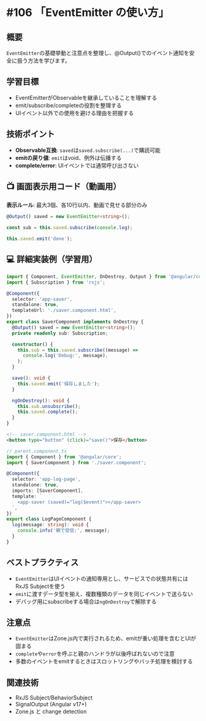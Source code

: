 # #106 「EventEmitter の使い方」

## 概要
`EventEmitter`の基礎挙動と注意点を整理し、@Output()でのイベント通知を安全に扱う方法を学びます。

## 学習目標
- EventEmitterがObservableを継承していることを理解する
- emit/subscribe/completeの役割を整理する
- UIイベント以外での使用を避ける理由を把握する

## 技術ポイント
- **Observable互換**: `saved`は`saved.subscribe(...)`で購読可能
- **emitの戻り値**: `emit`はvoid、例外は伝播する
- **complete/error**: UIイベントでは通常呼び出さない

## 📺 画面表示用コード（動画用）
**表示ルール**: 最大3個、各10行以内、動画で見せる部分のみ

```typescript
@Output() saved = new EventEmitter<string>();
```

```typescript
const sub = this.saved.subscribe(console.log);
```

```typescript
this.saved.emit('done');
```

## 💻 詳細実装例（学習用）
```typescript
import { Component, EventEmitter, OnDestroy, Output } from '@angular/core';
import { Subscription } from 'rxjs';

@Component({
  selector: 'app-saver',
  standalone: true,
  templateUrl: './saver.component.html',
})
export class SaverComponent implements OnDestroy {
  @Output() saved = new EventEmitter<string>();
  private readonly sub: Subscription;

  constructor() {
    this.sub = this.saved.subscribe((message) =>
      console.log('Debug:', message),
    );
  }

  save(): void {
    this.saved.emit('保存しました');
  }

  ngOnDestroy(): void {
    this.sub.unsubscribe();
    this.saved.complete();
  }
}
```

```html
<!-- saver.component.html -->
<button type="button" (click)="save()">保存</button>
```

```typescript
// parent.component.ts
import { Component } from '@angular/core';
import { SaverComponent } from './saver.component';

@Component({
  selector: 'app-log-page',
  standalone: true,
  imports: [SaverComponent],
  template: `
    <app-saver (saved)="log($event)"></app-saver>
  `,
})
export class LogPageComponent {
  log(message: string): void {
    console.info('親で受信:', message);
  }
}
```

## ベストプラクティス
- `EventEmitter`はUIイベントの通知専用とし、サービスでの状態共有にはRxJS Subjectを使う
- `emit`に渡すデータ型を揃え、複数種類のデータを同じイベントで送らない
- デバッグ用にsubscribeする場合は`ngOnDestroy`で解除する

## 注意点
- `EventEmitter`はZone.js内で実行されるため、emitが重い処理を含むとUIが固まる
- `complete`や`error`を呼ぶと親のハンドラが以後呼ばれないので注意
- 多数のイベントをemitするときはスロットリングやバッチ処理を検討する

## 関連技術
- RxJS Subject/BehaviorSubject
- SignalOutput (Angular v17+)
- Zone.js と change detection
